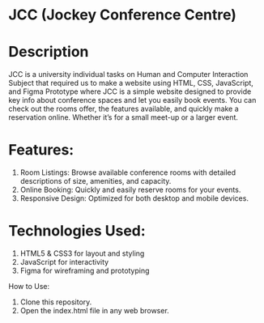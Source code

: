 # JCC (Jockey Conference Centre)

# Description
JCC is a university individual tasks on Human and Computer Interaction Subject 
that required us to make a website using HTML, CSS, JavaScript, and Figma Prototype
where JCC is a simple website designed to provide key info about conference spaces and
let you easily book events. You can check out the rooms offer, the features available, and quickly make a reservation online. 
Whether it’s for a small meet-up or a larger event.

# Features:
1. Room Listings: Browse available conference rooms with detailed descriptions of size, amenities, and capacity.
2. Online Booking: Quickly and easily reserve rooms for your events.
3. Responsive Design: Optimized for both desktop and mobile devices.

# Technologies Used:
1. HTML5 & CSS3 for layout and styling
2. JavaScript for interactivity
3. Figma for wireframing and prototyping

How to Use:
1. Clone this repository.
2. Open the index.html file in any web browser.
